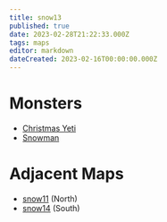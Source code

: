 ```yaml
---
title: snow13
published: true
date: 2023-02-28T21:22:33.000Z
tags: maps
editor: markdown
dateCreated: 2023-02-16T00:00:00.000Z
---
```



# Monsters
 * [Christmas Yeti](/monsters/christmas-yeti)
 * [Snowman](/monsters/snowman)

# Adjacent Maps
 * [snow11](/maps/snow11) (North)
 * [snow14](/maps/snow14) (South)
